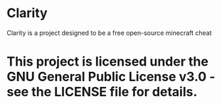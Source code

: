 # Clarity

Clarity is a project designed to be a free open-source minecraft cheat

# This project is licensed under the GNU General Public License v3.0 - see the LICENSE file for details.
